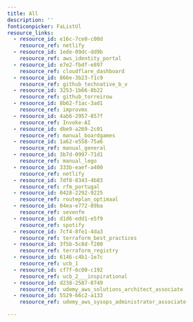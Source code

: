 ```yaml
---
title: All
description: ''
fonticonpicker: FaListUl
resource_links:
  - resource_id: e16c-7ce0-c00d
    resource_ref: netlify
  - resource_id: 1ede-09dc-dd9b
    resource_ref: aws_identity_portal
  - resource_id: e7e2-fbdf-e897
    resource_ref: cloudflare_dashboard
  - resource_id: 866e-3b23-f1c9
    resource_ref: github_technative_b_v
  - resource_id: 3253-1b66-8b22
    resource_ref: github_torreirow
  - resource_id: 8b62-f1ac-3ad1
    resource_ref: improvmx
  - resource_id: 4ab6-2957-857f
    resource_ref: Invoke-AI
  - resource_id: dbe9-a269-2c01
    resource_ref: manual_boardgames
  - resource_id: 1a62-e558-75a6
    resource_ref: manual_general
  - resource_id: 3b7d-0997-71d1
    resource_ref: manual_lego
  - resource_id: 333b-eaef-a400
    resource_ref: netlify
  - resource_id: 7df8-8343-4b83
    resource_ref: rfm_portugal
  - resource_id: 0428-2292-9225
    resource_ref: routeplan_optimaal
  - resource_id: 04ea-e772-89ba
    resource_ref: sevenfm
  - resource_id: d1d6-edd1-e5f9
    resource_ref: spotify
  - resource_id: 7cf4-8fe1-4da3
    resource_ref: terraform_best_practices
  - resource_id: 3f5b-5c8d-f280
    resource_ref: terraform_registry
  - resource_id: 6146-c4b1-1e7c
    resource_ref: ucb_1
  - resource_id: cf7f-6c00-c192
    resource_ref: ucb_2___inspirational
  - resource_id: d238-2587-0749
    resource_ref: udemy_aws_solutions_architect_associate
  - resource_id: 5529-66c2-a133
    resource_ref: udemy_aws_sysops_administrator_associate

---
```




